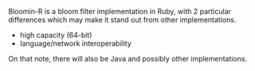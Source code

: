 Bloomin-R is a bloom filter implementation in
Ruby, with 2 particular differences which may
make it stand out from other implementations.

  * high capacity (64-bit)
  * language/network interoperability

On that note, there will also be Java and
possibly other implementations.